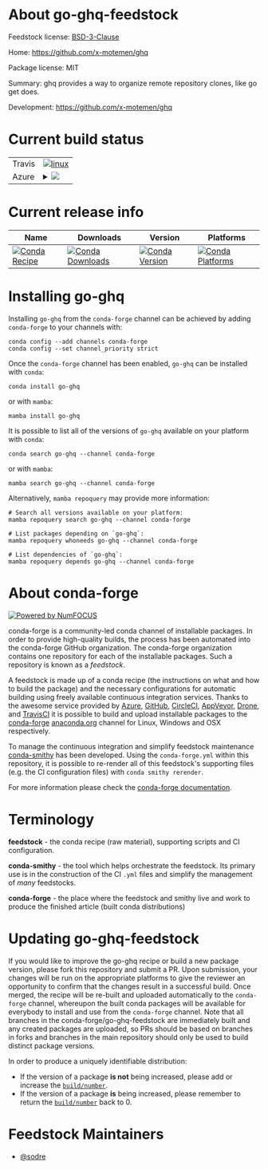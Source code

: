 About go-ghq-feedstock
======================

Feedstock license: [BSD-3-Clause](https://github.com/conda-forge/go-ghq-feedstock/blob/main/LICENSE.txt)

Home: https://github.com/x-motemen/ghq

Package license: MIT

Summary: ghq provides a way to organize remote repository clones, like go get does.

Development: https://github.com/x-motemen/ghq

Current build status
====================


<table><tr>
    <td>Travis</td>
    <td>
      <a href="https://app.travis-ci.com/conda-forge/go-ghq-feedstock">
        <img alt="linux" src="https://img.shields.io/travis/com/conda-forge/go-ghq-feedstock/main.svg?label=Linux">
      </a>
    </td>
  </tr>
    
  <tr>
    <td>Azure</td>
    <td>
      <details>
        <summary>
          <a href="https://dev.azure.com/conda-forge/feedstock-builds/_build/latest?definitionId=9705&branchName=main">
            <img src="https://dev.azure.com/conda-forge/feedstock-builds/_apis/build/status/go-ghq-feedstock?branchName=main">
          </a>
        </summary>
        <table>
          <thead><tr><th>Variant</th><th>Status</th></tr></thead>
          <tbody><tr>
              <td>linux_64</td>
              <td>
                <a href="https://dev.azure.com/conda-forge/feedstock-builds/_build/latest?definitionId=9705&branchName=main">
                  <img src="https://dev.azure.com/conda-forge/feedstock-builds/_apis/build/status/go-ghq-feedstock?branchName=main&jobName=linux&configuration=linux%20linux_64_" alt="variant">
                </a>
              </td>
            </tr><tr>
              <td>linux_aarch64</td>
              <td>
                <a href="https://dev.azure.com/conda-forge/feedstock-builds/_build/latest?definitionId=9705&branchName=main">
                  <img src="https://dev.azure.com/conda-forge/feedstock-builds/_apis/build/status/go-ghq-feedstock?branchName=main&jobName=linux&configuration=linux%20linux_aarch64_" alt="variant">
                </a>
              </td>
            </tr><tr>
              <td>linux_ppc64le</td>
              <td>
                <a href="https://dev.azure.com/conda-forge/feedstock-builds/_build/latest?definitionId=9705&branchName=main">
                  <img src="https://dev.azure.com/conda-forge/feedstock-builds/_apis/build/status/go-ghq-feedstock?branchName=main&jobName=linux&configuration=linux%20linux_ppc64le_" alt="variant">
                </a>
              </td>
            </tr><tr>
              <td>osx_64</td>
              <td>
                <a href="https://dev.azure.com/conda-forge/feedstock-builds/_build/latest?definitionId=9705&branchName=main">
                  <img src="https://dev.azure.com/conda-forge/feedstock-builds/_apis/build/status/go-ghq-feedstock?branchName=main&jobName=osx&configuration=osx%20osx_64_" alt="variant">
                </a>
              </td>
            </tr><tr>
              <td>win_64</td>
              <td>
                <a href="https://dev.azure.com/conda-forge/feedstock-builds/_build/latest?definitionId=9705&branchName=main">
                  <img src="https://dev.azure.com/conda-forge/feedstock-builds/_apis/build/status/go-ghq-feedstock?branchName=main&jobName=win&configuration=win%20win_64_" alt="variant">
                </a>
              </td>
            </tr>
          </tbody>
        </table>
      </details>
    </td>
  </tr>
</table>

Current release info
====================

| Name | Downloads | Version | Platforms |
| --- | --- | --- | --- |
| [![Conda Recipe](https://img.shields.io/badge/recipe-go--ghq-green.svg)](https://anaconda.org/conda-forge/go-ghq) | [![Conda Downloads](https://img.shields.io/conda/dn/conda-forge/go-ghq.svg)](https://anaconda.org/conda-forge/go-ghq) | [![Conda Version](https://img.shields.io/conda/vn/conda-forge/go-ghq.svg)](https://anaconda.org/conda-forge/go-ghq) | [![Conda Platforms](https://img.shields.io/conda/pn/conda-forge/go-ghq.svg)](https://anaconda.org/conda-forge/go-ghq) |

Installing go-ghq
=================

Installing `go-ghq` from the `conda-forge` channel can be achieved by adding `conda-forge` to your channels with:

```
conda config --add channels conda-forge
conda config --set channel_priority strict
```

Once the `conda-forge` channel has been enabled, `go-ghq` can be installed with `conda`:

```
conda install go-ghq
```

or with `mamba`:

```
mamba install go-ghq
```

It is possible to list all of the versions of `go-ghq` available on your platform with `conda`:

```
conda search go-ghq --channel conda-forge
```

or with `mamba`:

```
mamba search go-ghq --channel conda-forge
```

Alternatively, `mamba repoquery` may provide more information:

```
# Search all versions available on your platform:
mamba repoquery search go-ghq --channel conda-forge

# List packages depending on `go-ghq`:
mamba repoquery whoneeds go-ghq --channel conda-forge

# List dependencies of `go-ghq`:
mamba repoquery depends go-ghq --channel conda-forge
```


About conda-forge
=================

[![Powered by
NumFOCUS](https://img.shields.io/badge/powered%20by-NumFOCUS-orange.svg?style=flat&colorA=E1523D&colorB=007D8A)](https://numfocus.org)

conda-forge is a community-led conda channel of installable packages.
In order to provide high-quality builds, the process has been automated into the
conda-forge GitHub organization. The conda-forge organization contains one repository
for each of the installable packages. Such a repository is known as a *feedstock*.

A feedstock is made up of a conda recipe (the instructions on what and how to build
the package) and the necessary configurations for automatic building using freely
available continuous integration services. Thanks to the awesome service provided by
[Azure](https://azure.microsoft.com/en-us/services/devops/), [GitHub](https://github.com/),
[CircleCI](https://circleci.com/), [AppVeyor](https://www.appveyor.com/),
[Drone](https://cloud.drone.io/welcome), and [TravisCI](https://travis-ci.com/)
it is possible to build and upload installable packages to the
[conda-forge](https://anaconda.org/conda-forge) [anaconda.org](https://anaconda.org/)
channel for Linux, Windows and OSX respectively.

To manage the continuous integration and simplify feedstock maintenance
[conda-smithy](https://github.com/conda-forge/conda-smithy) has been developed.
Using the ``conda-forge.yml`` within this repository, it is possible to re-render all of
this feedstock's supporting files (e.g. the CI configuration files) with ``conda smithy rerender``.

For more information please check the [conda-forge documentation](https://conda-forge.org/docs/).

Terminology
===========

**feedstock** - the conda recipe (raw material), supporting scripts and CI configuration.

**conda-smithy** - the tool which helps orchestrate the feedstock.
                   Its primary use is in the construction of the CI ``.yml`` files
                   and simplify the management of *many* feedstocks.

**conda-forge** - the place where the feedstock and smithy live and work to
                  produce the finished article (built conda distributions)


Updating go-ghq-feedstock
=========================

If you would like to improve the go-ghq recipe or build a new
package version, please fork this repository and submit a PR. Upon submission,
your changes will be run on the appropriate platforms to give the reviewer an
opportunity to confirm that the changes result in a successful build. Once
merged, the recipe will be re-built and uploaded automatically to the
`conda-forge` channel, whereupon the built conda packages will be available for
everybody to install and use from the `conda-forge` channel.
Note that all branches in the conda-forge/go-ghq-feedstock are
immediately built and any created packages are uploaded, so PRs should be based
on branches in forks and branches in the main repository should only be used to
build distinct package versions.

In order to produce a uniquely identifiable distribution:
 * If the version of a package **is not** being increased, please add or increase
   the [``build/number``](https://docs.conda.io/projects/conda-build/en/latest/resources/define-metadata.html#build-number-and-string).
 * If the version of a package **is** being increased, please remember to return
   the [``build/number``](https://docs.conda.io/projects/conda-build/en/latest/resources/define-metadata.html#build-number-and-string)
   back to 0.

Feedstock Maintainers
=====================

* [@sodre](https://github.com/sodre/)

